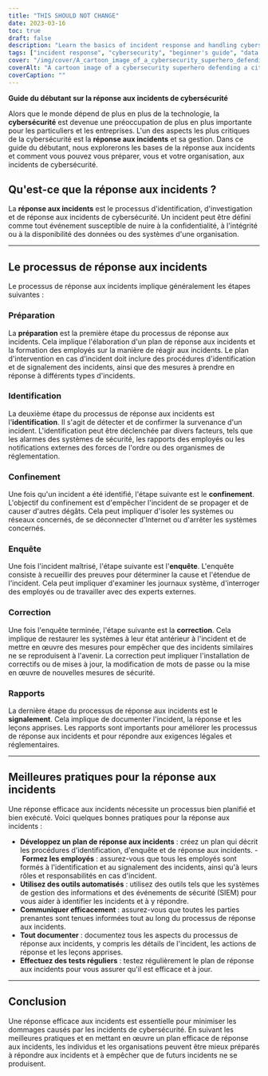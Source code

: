 ```yaml
---
title: "THIS SHOULD NOT CHANGE"
date: 2023-03-16
toc: true
draft: false
description: "Learn the basics of incident response and handling cybersecurity incidents with this beginner's guide."
tags: ["incident response", "cybersecurity", "beginner's guide", "data protection", "data security", "IT security", "network security", "cyber attacks", "information security", "cybercrime", "digital security", "IT infrastructure", "data breaches", "cyber threats", "cyber defense", "incident management", "data recovery", "security planning", "risk management", "cybersecurity strategy"]
cover: "/img/cover/A_cartoon_image_of_a_cybersecurity_superhero_defending_a_city.png"
coverAlt: "A cartoon image of a cybersecurity superhero defending a city against cyber threats."
coverCaption: ""
---
```


 **Guide du débutant sur la réponse aux incidents de cybersécurité**
 
 Alors que le monde dépend de plus en plus de la technologie, la **cybersécurité** est devenue une préoccupation de plus en plus importante pour les particuliers et les entreprises. L'un des aspects les plus critiques de la cybersécurité est la **réponse aux incidents** et sa gestion. Dans ce guide du débutant, nous explorerons les bases de la réponse aux incidents et comment vous pouvez vous préparer, vous et votre organisation, aux incidents de cybersécurité.
 
 ## Qu'est-ce que la réponse aux incidents ?
 
 La **réponse aux incidents** est le processus d'identification, d'investigation et de réponse aux incidents de cybersécurité. Un incident peut être défini comme tout événement susceptible de nuire à la confidentialité, à l'intégrité ou à la disponibilité des données ou des systèmes d'une organisation.
 
 ______
 
 ## Le processus de réponse aux incidents
 
 Le processus de réponse aux incidents implique généralement les étapes suivantes :
 
 ### Préparation
 
 La **préparation** est la première étape du processus de réponse aux incidents. Cela implique l'élaboration d'un plan de réponse aux incidents et la formation des employés sur la manière de réagir aux incidents. Le plan d'intervention en cas d'incident doit inclure des procédures d'identification et de signalement des incidents, ainsi que des mesures à prendre en réponse à différents types d'incidents.
 
 ### Identification
 
 La deuxième étape du processus de réponse aux incidents est l'**identification**. Il s'agit de détecter et de confirmer la survenance d'un incident. L'identification peut être déclenchée par divers facteurs, tels que les alarmes des systèmes de sécurité, les rapports des employés ou les notifications externes des forces de l'ordre ou des organismes de réglementation.
 
 ### Confinement
 
 Une fois qu'un incident a été identifié, l'étape suivante est le **confinement**. L'objectif du confinement est d'empêcher l'incident de se propager et de causer d'autres dégâts. Cela peut impliquer d'isoler les systèmes ou réseaux concernés, de se déconnecter d'Internet ou d'arrêter les systèmes concernés.
 
 ### Enquête
 
 Une fois l'incident maîtrisé, l'étape suivante est l'**enquête**. L'enquête consiste à recueillir des preuves pour déterminer la cause et l'étendue de l'incident. Cela peut impliquer d'examiner les journaux système, d'interroger des employés ou de travailler avec des experts externes.
 
 ### Correction
 
 Une fois l'enquête terminée, l'étape suivante est la **correction**. Cela implique de restaurer les systèmes à leur état antérieur à l'incident et de mettre en œuvre des mesures pour empêcher que des incidents similaires ne se reproduisent à l'avenir. La correction peut impliquer l'installation de correctifs ou de mises à jour, la modification de mots de passe ou la mise en œuvre de nouvelles mesures de sécurité.
 
 ### Rapports
 
 La dernière étape du processus de réponse aux incidents est le **signalement**. Cela implique de documenter l'incident, la réponse et les leçons apprises. Les rapports sont importants pour améliorer les processus de réponse aux incidents et pour répondre aux exigences légales et réglementaires.
 
 ______
 
 ## Meilleures pratiques pour la réponse aux incidents
 
 Une réponse efficace aux incidents nécessite un processus bien planifié et bien exécuté. Voici quelques bonnes pratiques pour la réponse aux incidents :
 
 - **Développez un plan de réponse aux incidents** : créez un plan qui décrit les procédures d'identification, d'enquête et de réponse aux incidents.
 - **Formez les employés** : assurez-vous que tous les employés sont formés à l'identification et au signalement des incidents, ainsi qu'à leurs rôles et responsabilités en cas d'incident.
 - **Utilisez des outils automatisés** : utilisez des outils tels que les systèmes de gestion des informations et des événements de sécurité (SIEM) pour vous aider à identifier les incidents et à y répondre.
 - **Communiquer efficacement** : assurez-vous que toutes les parties prenantes sont tenues informées tout au long du processus de réponse aux incidents.
 - **Tout documenter** : documentez tous les aspects du processus de réponse aux incidents, y compris les détails de l'incident, les actions de réponse et les leçons apprises.
 - **Effectuez des tests réguliers** : testez régulièrement le plan de réponse aux incidents pour vous assurer qu'il est efficace et à jour.
 
 ______
 
 ## Conclusion
 
 Une réponse efficace aux incidents est essentielle pour minimiser les dommages causés par les incidents de cybersécurité. En suivant les meilleures pratiques et en mettant en œuvre un plan efficace de réponse aux incidents, les individus et les organisations peuvent être mieux préparés à répondre aux incidents et à empêcher que de futurs incidents ne se produisent.